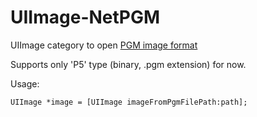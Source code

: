 UIImage-NetPGM
==============

UIImage category to open [PGM image format](http://en.wikipedia.org/wiki/Portable_graymap)

Supports only 'P5' type (binary, .pgm extension) for now.

Usage:

```objc
UIImage *image = [UIImage imageFromPgmFilePath:path];
```
